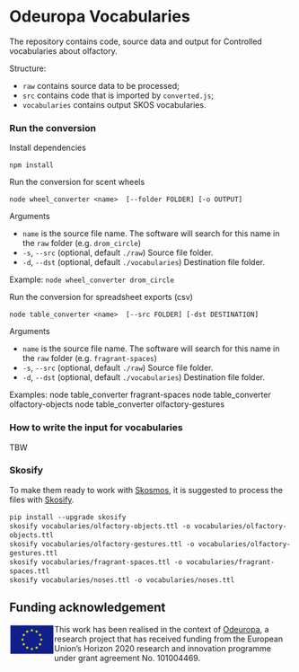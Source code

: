 Odeuropa Vocabularies
=====================

The repository contains code, source data and output for Controlled vocabularies about olfactory.

Structure:
- `raw` contains source data to be processed;
- `src` contains code that is imported by `converted.js`;
- `vocabularies` contains output SKOS vocabularies.


### Run the conversion

Install dependencies

    npm install

Run the conversion for scent wheels

    node wheel_converter <name>  [--folder FOLDER] [-o OUTPUT]

Arguments  
- `name` is the source file name. The software will search for this name in the `raw` folder (e.g. `drom_circle`)
- `-s`, `--src` (optional, default `./raw`) Source file folder.
- `-d`, `--dst` (optional, default `./vocabularies`) Destination file folder.

Example: `node wheel_converter drom_circle`


Run the conversion for spreadsheet exports (csv)

    node table_converter <name>  [--src FOLDER] [-dst DESTINATION]

Arguments  
- `name` is the source file name. The software will search for this name in the `raw` folder (e.g. `fragrant-spaces`)
- `-s`, `--src` (optional, default `./raw`) Source file folder.
- `-d`, `--dst` (optional, default `./vocabularies`) Destination file folder.

Examples:
      node table_converter fragrant-spaces
      node table_converter olfactory-objects
      node table_converter olfactory-gestures


### How to write the input for vocabularies

TBW


### Skosify

To make them ready to work with [Skosmos](https://github.com/NatLibFi/Skosmos), it is suggested to process the files with [Skosify](https://github.com/NatLibFi/Skosify).

    pip install --upgrade skosify
    skosify vocabularies/olfactory-objects.ttl -o vocabularies/olfactory-objects.ttl
    skosify vocabularies/olfactory-gestures.ttl -o vocabularies/olfactory-gestures.ttl
    skosify vocabularies/fragrant-spaces.ttl -o vocabularies/fragrant-spaces.ttl
    skosify vocabularies/noses.ttl -o vocabularies/noses.ttl

## Funding acknowledgement

<img src="https://github.com/Odeuropa/.github/raw/main/profile/eu-logo.png" width="80" height="54" align="left" alt="EU logo" />

This work has been realised in the context of [Odeuropa](https://odeuropa.eu/), a research project that has received funding from the European Union’s Horizon 2020 research and innovation programme under grant agreement No. 101004469.
